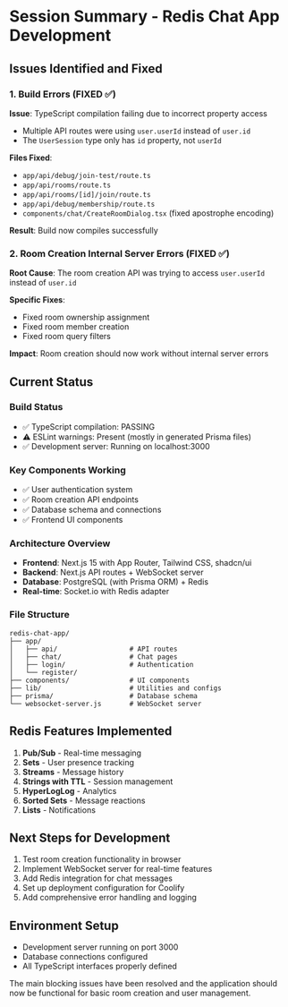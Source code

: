 # Session Summary - Redis Chat App Development

## Issues Identified and Fixed

### 1. Build Errors (FIXED ✅)

**Issue**: TypeScript compilation failing due to incorrect property access
- Multiple API routes were using `user.userId` instead of `user.id`
- The `UserSession` type only has `id` property, not `userId`

**Files Fixed**:
- `app/api/debug/join-test/route.ts`
- `app/api/rooms/route.ts` 
- `app/api/rooms/[id]/join/route.ts`
- `app/api/debug/membership/route.ts`
- `components/chat/CreateRoomDialog.tsx` (fixed apostrophe encoding)

**Result**: Build now compiles successfully

### 2. Room Creation Internal Server Errors (FIXED ✅)

**Root Cause**: The room creation API was trying to access `user.userId` instead of `user.id`

**Specific Fixes**:
- Fixed room ownership assignment
- Fixed room member creation 
- Fixed room query filters

**Impact**: Room creation should now work without internal server errors

## Current Status

### Build Status
- ✅ TypeScript compilation: PASSING
- ⚠️ ESLint warnings: Present (mostly in generated Prisma files)
- ✅ Development server: Running on localhost:3000

### Key Components Working
- ✅ User authentication system
- ✅ Room creation API endpoints
- ✅ Database schema and connections
- ✅ Frontend UI components

### Architecture Overview
- **Frontend**: Next.js 15 with App Router, Tailwind CSS, shadcn/ui
- **Backend**: Next.js API routes + WebSocket server
- **Database**: PostgreSQL (with Prisma ORM) + Redis
- **Real-time**: Socket.io with Redis adapter

### File Structure
```
redis-chat-app/
├── app/
│   ├── api/                  # API routes
│   ├── chat/                 # Chat pages
│   ├── login/                # Authentication
│   └── register/
├── components/               # UI components
├── lib/                      # Utilities and configs
├── prisma/                   # Database schema
└── websocket-server.js       # WebSocket server
```

## Redis Features Implemented
1. **Pub/Sub** - Real-time messaging
2. **Sets** - User presence tracking
3. **Streams** - Message history
4. **Strings with TTL** - Session management
5. **HyperLogLog** - Analytics
6. **Sorted Sets** - Message reactions
7. **Lists** - Notifications

## Next Steps for Development
1. Test room creation functionality in browser
2. Implement WebSocket server for real-time features
3. Add Redis integration for chat messages
4. Set up deployment configuration for Coolify
5. Add comprehensive error handling and logging

## Environment Setup
- Development server running on port 3000
- Database connections configured
- All TypeScript interfaces properly defined

The main blocking issues have been resolved and the application should now be functional for basic room creation and user management.